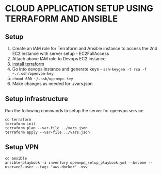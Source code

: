 # CLOUD APPLICATION SETUP USING TERRAFORM AND ANSIBLE

## Setup
1. Create an IAM role for Terraform and Ansible instance to access the 2nd EC2 instance with server setup - EC2FullAccess
2. Attach above IAM role to Devops EC2 instance
3. [Install terraform](https://learn.hashicorp.com/tutorials/terraform/install-cli)
4. Go into devops instance and generate keys - `ssh-keygen -t rsa -f ~./.ssh/openvpn-key`
5. `chmod 600 ~/.ssh/openvpn-key`
6. Make changes as needed for ./vars.json

## Setup infrastructure
Run the following commands to setup the server for openvpn service

```
cd terraform
terraform init
terraform plan --var-file ../vars.json
terraform apply --var-file ../vars.json
```

## Setup VPN
```
cd ansible
ansible-playbook -i inventory openvpn_setup_playbook.yml --become --user=ec2-user --tags "aws-docker" -vvv
```